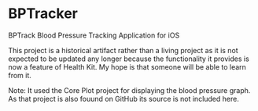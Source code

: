 # BPTracker
BPTrack Blood Pressure Tracking Application for iOS

This project is a historical artifact rather than a living project as it is not expected to be updated any longer because the functionality it provides is now a feature of Health Kit.  My hope is that someone will be able to learn from it.

Note: It used the Core Plot project for displaying the blood pressure graph. As that project is also fouund on GitHub its source is not included here.
